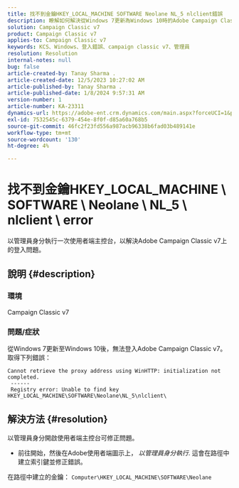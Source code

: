 ```yaml
---
title: 找不到金鑰HKEY_LOCAL_MACHINE SOFTWARE Neolane NL_5 nlclient錯誤
description: 瞭解如何解決從Windows 7更新為Windows 10時的Adobe Campaign Classic v7登入錯誤。
solution: Campaign Classic v7
product: Campaign Classic v7
applies-to: Campaign Classic v7
keywords: KCS、Windows、登入錯誤、campaign classic v7、管理員
resolution: Resolution
internal-notes: null
bug: false
article-created-by: Tanay Sharma .
article-created-date: 12/5/2023 10:27:02 AM
article-published-by: Tanay Sharma .
article-published-date: 1/8/2024 9:57:31 AM
version-number: 1
article-number: KA-23311
dynamics-url: https://adobe-ent.crm.dynamics.com/main.aspx?forceUCI=1&pagetype=entityrecord&etn=knowledgearticle&id=81bdbcce-5893-ee11-be37-6045bd006b25
exl-id: 7532545c-6379-454e-8f0f-d85a60a768b5
source-git-commit: 46fc2f23fd556a987acb96338b6fad03b489141e
workflow-type: tm+mt
source-wordcount: '130'
ht-degree: 4%

---
```


# 找不到金鑰HKEY_LOCAL_MACHINE \ SOFTWARE \ Neolane \ NL_5 \ nlclient \ error


以管理員身分執行一次使用者端主控台，以解決Adobe Campaign Classic v7上的登入問題。

## 說明 {#description}


### 環境

Campaign Classic v7



### 問題/症狀

從Windows 7更新至Windows 10後，無法登入Adobe Campaign Classic v7。 取得下列錯誤：


```
Cannot retrieve the proxy address using WinHTTP: initialization not completed.
 ------
 Registry error: Unable to find key HKEY_LOCAL_MACHINE\SOFTWARE\Neolane\NL_5\nlclient\
```



## 解決方法 {#resolution}


以管理員身分開啟使用者端主控台可修正問題。

- 前往開始，然後在Adobe使用者端圖示上， *以管理員身分執行*. 這會在路徑中建立索引鍵並修正錯誤。


在路徑中建立的金鑰： `Computer\HKEY_LOCAL_MACHINE\SOFTWARE\Neolane`
